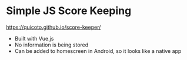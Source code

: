 # Simple JS Score Keeping

https://quicoto.github.io/score-keeper/

- Built with Vue.js
- No information is being stored
- Can be added to homescreen in Android, so it looks like a native app
